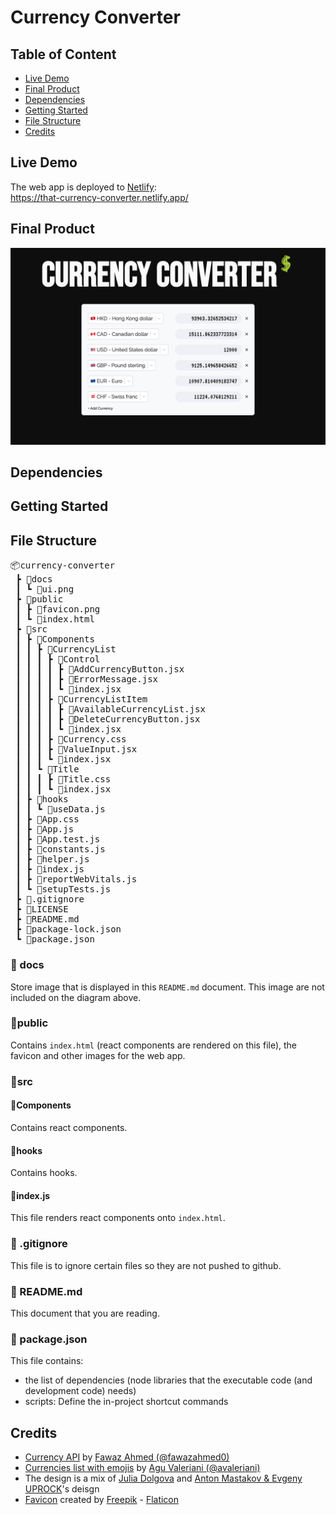 # Currency Converter

## Table of Content

- [Live Demo](#live-demo)
- [Final Product](#final-product)
- [Dependencies](#dependencies)
- [Getting Started](#getting-started)
- [File Structure](#file-structure)
- [Credits](#credits)

## Live Demo

The web app is deployed to [Netlify](https://www.netlify.com):  
https://that-currency-converter.netlify.app/

## Final Product

![User Interface](./docs/ui.png)

## Dependencies

## Getting Started

## File Structure

<pre>
📦currency-converter
 ┣ 📂docs
 ┃ ┗ 📜ui.png
 ┣ 📂public
 ┃ ┣ 📜favicon.png
 ┃ ┗ 📜index.html
 ┣ 📂src
 ┃ ┣ 📂Components
 ┃ ┃ ┣ 📂CurrencyList
 ┃ ┃ ┃ ┣ 📂Control
 ┃ ┃ ┃ ┃ ┣ 📜AddCurrencyButton.jsx
 ┃ ┃ ┃ ┃ ┣ 📜ErrorMessage.jsx
 ┃ ┃ ┃ ┃ ┗ 📜index.jsx
 ┃ ┃ ┃ ┣ 📂CurrencyListItem
 ┃ ┃ ┃ ┃ ┣ 📜AvailableCurrencyList.jsx
 ┃ ┃ ┃ ┃ ┣ 📜DeleteCurrencyButton.jsx
 ┃ ┃ ┃ ┃ ┗ 📜index.jsx
 ┃ ┃ ┃ ┣ 📜Currency.css
 ┃ ┃ ┃ ┣ 📜ValueInput.jsx
 ┃ ┃ ┃ ┗ 📜index.jsx
 ┃ ┃ ┗ 📂Title
 ┃ ┃ ┃ ┣ 📜Title.css
 ┃ ┃ ┃ ┗ 📜index.jsx
 ┃ ┣ 📂hooks
 ┃ ┃ ┗ 📜useData.js
 ┃ ┣ 📜App.css
 ┃ ┣ 📜App.js
 ┃ ┣ 📜App.test.js
 ┃ ┣ 📜constants.js
 ┃ ┣ 📜helper.js
 ┃ ┣ 📜index.js
 ┃ ┣ 📜reportWebVitals.js
 ┃ ┗ 📜setupTests.js
 ┣ 📜.gitignore
 ┣ 📜LICENSE
 ┣ 📜README.md
 ┣ 📜package-lock.json
 ┗ 📜package.json
</pre>

### 📂 docs

Store image that is displayed in this `README.md` document. This image are not included on the diagram above.

### 📂public

Contains `index.html` (react components are rendered on this file), the favicon and other images for the web app.

### 📂src

#### 📂Components

Contains react components.

#### 📂hooks

Contains hooks.

#### 📜index.js

This file renders react components onto `index.html`.

### 📜 .gitignore

This file is to ignore certain files so they are not pushed to github.

### 📜 README.md

This document that you are reading.

### 📜 package.json

This file contains:

- the list of dependencies (node libraries that the executable code (and development code) needs)
- scripts: Define the in-project shortcut commands

## Credits

- [Currency API](https://github.com/fawazahmed0/currency-api) by [Fawaz Ahmed (@fawazahmed0)](https://github.com/fawazahmed0)
- [Currencies list with emojis](https://gist.github.com/avaleriani/2ce5d24f905825ce0e2f8489c9fda4c3) by [Agu Valeriani (@avaleriani)](https://gist.github.com/avaleriani)
- The design is a mix of [Julia Dolgova](https://www.behance.net/gallery/139329605/Daily-UI-Challenge-004-Calculato-surrency-converter) and [Anton Mastakov & Evgeny UPROCK](https://www.behance.net/gallery/139120523/Broadway-Malyan-Web-concept)'s deisgn
- [Favicon](https://www.flaticon.com/free-icons/dollar-symbol) created by [Freepik](https://www.flaticon.com/authors/freepik) - [Flaticon](https://www.flaticon.com/)
